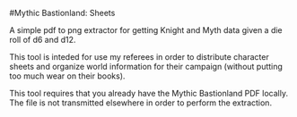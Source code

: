 #Mythic Bastionland: Sheets

A simple pdf to png extractor for getting Knight and Myth data given a die roll of d6 and d12.

This tool is inteded for use my referees in order to distribute character sheets and organize world information for their campaign (without putting too much wear on their books).

This tool requires that you already have the Mythic Bastionland PDF locally. The file is not transmitted elsewhere in order to perform the extraction.
